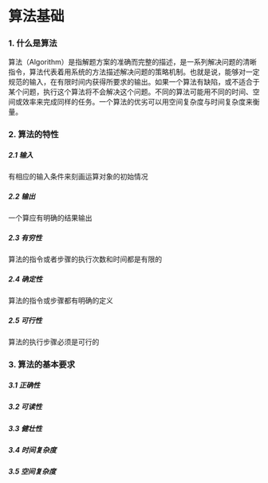 # 算法基础

### 1. 什么是算法

算法（Algorithm）是指解题方案的准确而完整的描述，是一系列解决问题的清晰指令，算法代表着用系统的方法描述解决问题的策略机制。也就是说，能够对一定规范的输入，在有限时间内获得所要求的输出。如果一个算法有缺陷，或不适合于某个问题，执行这个算法将不会解决这个问题。不同的算法可能用不同的时间、空间或效率来完成同样的任务。一个算法的优劣可以用空间复杂度与时间复杂度来衡量。
    
### 2. 算法的特性

##### 2.1 输入

有相应的输入条件来刻画运算对象的初始情况

##### 2.2 输出

一个算应有明确的结果输出

##### 2.3 有穷性

算法的指令或者步骤的执行次数和时间都是有限的

##### 2.4 确定性

算法的指令或步骤都有明确的定义

##### 2.5 可行性

算法的执行步骤必须是可行的
 
### 3. 算法的基本要求

##### 3.1 正确性

##### 3.2 可读性

##### 3.3 健壮性

##### 3.4 时间复杂度

##### 3.5 空间复杂度
